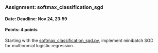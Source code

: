 ### Assignment: softmax_classification_sgd
#### Date: Deadline: Nov 24, 23:59
#### Points: 4 points

Starting with the [softmax_classification_sgd.py](https://github.com/ufal/npfl129/tree/master/labs/04/softmax_classification_sgd.py),
implement minibatch SGD for multinomial logistic regression.
